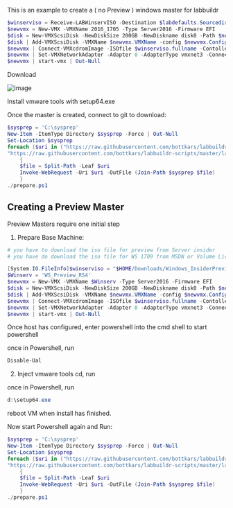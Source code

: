 This is an example to create a  ( no Preview ) windows master for labbuildr

```Powershell
$winserviso = Receive-LABWinservISO -Destination $labdefaults.Sourcedir -winserv_ver 2016 -lang en_US  
$newvmx = New-VMX -VMXName 2016_1705 -Type Server2016 -Firmware EFI  
$disk = New-VMXScsiDisk -NewDiskSize 200GB -NewDiskname disk0 -Path $newvmx.Path  
$disk | Add-VMXScsiDisk -VMXName $newvmx.VMXName -config $newvmx.Config -LUN 0 -Controller 0 -VirtualSSD | Out-Null 
$newvmx | Connect-VMXcdromImage -ISOfile $winserviso.fullname -Contoller sata -Port 0:1 | Out-Null  
$newvmx | Set-VMXNetworkAdapter -Adapter 0 -AdapterType vmxnet3 -ConnectionType bridged
$newvmx | start-vmx | Out-Null  
```


Download

![image](https://user-images.githubusercontent.com/8255007/32428375-a937399c-c2c5-11e7-8fd6-57ad5c289e16.png)

Install vmware tools with setup64.exe 

Once the master is created, connect to git to download:
```Powershell
$sysprep = 'C:\sysprep'
New-Item -ItemType Directory $sysprep -Force | Out-Null
Set-Location $sysprep
foreach ($uri in ("https://raw.githubusercontent.com/bottkars/labbuildr-scripts/master/labbuildr-scripts/Sysprep/Server2016.xml",
"https://raw.githubusercontent.com/bottkars/labbuildr-scripts/master/labbuildr-scripts/Sysprep/prepare.ps1"))
    {
    $file = Split-Path -Leaf $uri
    Invoke-WebRequest -Uri $uri -OutFile (Join-Path $sysprep $file)
    }
./prepare.ps1
```


## Creating a Preview Master 
Preview Masters require one initial step
1. Prepare Base Machine: 
```Powershell
# you have to download the iso file for preview from Server insider
# you have do download the iso file for WS 1709 from MSDN or Volume License

[System.IO.FileInfo]$winserviso = "$HOME/Downloads/Windows_InsiderPreview_Server_16278.iso"
$Winserv = 'WS_Preview_RS4'
$newvmx = New-VMX -VMXName $Winserv -Type Server2016 -Firmware EFI  
$disk = New-VMXScsiDisk -NewDiskSize 200GB -NewDiskname disk0 -Path $newvmx.Path  
$disk | Add-VMXScsiDisk -VMXName $newvmx.VMXName -config $newvmx.Config -LUN 0 -Controller 0 -VirtualSSD | Out-Null 
$newvmx | Connect-VMXcdromImage -ISOfile $winserviso.fullname -Contoller sata -Port 0:1 | Out-Null  
$newvmx | Set-VMXNetworkAdapter -Adapter 0 -AdapterType vmxnet3 -ConnectionType bridged
$newvmx | start-vmx | Out-Null  
```

Once host has configured, enter powershell into the cmd shell to start powershell

once in Powershell, run  
```Powershell
Disable-Ual
```

2. Inject vmware tools cd, run 

once in Powershell, run  
```Powershell
d:\setup64.exe
```

reboot VM when install has finished.

Now start Powershell again and Run:
```Powershell
$sysprep = 'C:\sysprep'
New-Item -ItemType Directory $sysprep -Force | Out-Null
Set-Location $sysprep
foreach ($uri in ("https://raw.githubusercontent.com/bottkars/labbuildr-scripts/master/labbuildr-scripts/Sysprep/Server2016.xml",
"https://raw.githubusercontent.com/bottkars/labbuildr-scripts/master/labbuildr-scripts/Sysprep/prepare.ps1"))
    {
    $file = Split-Path -Leaf $uri
    Invoke-WebRequest -Uri $uri -OutFile (Join-Path $sysprep $file)
    }
./prepare.ps1
```


